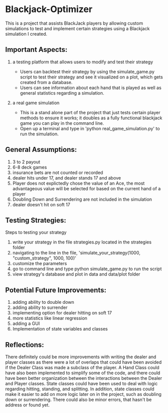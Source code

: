 # Blackjack-Optimizer

This is a project that assists BlackJack players by allowing custom simulations to test and implement certain strategies using a Blackjack simulation I created. 

## Important Aspects: 

1.  a testing platform that allows users to modify and test their strategy

    - Users can backtest their strategy by using the simulate_game.py script to test their strategy and see it visualized on a plot, which gets created from a database.
    - Users can see information about each hand that is played as well as general statistics regarding a simulation. 

2.  a real game simulation 

    - This is a stand alone part of the project that just tests certain player methods to ensure it works; it doubles as a fully functional blackjack game you can play in the command line.
    - Open up a terminal and type in 'python real_game_simulation.py' to run the simulation. 

## General Assumptions:   

1. 3 to 2 payout
2. 6-8 deck games  
3. insurance bets are not counted or recorded
4. dealer hits under 17, and dealer stands 17 and above 
5. Player does not explictedly chose the value of an Ace, the most advantageous value will be selected for based on the current hand of a player
6. Doubling Down and Surrendering are not included in the simulation
7. dealer doesn't hit on soft 17

## Testing Strategies: 

Steps to testing your strategy
1. write your strategy in the file strategies.py located in the strategies folder 
2. navigating to the line in the file, 'simulate_your_strategy(1000, "custom_strategy", 1000, 100)'
3. customize the parameters 
4. go to command line and type python simulate_game.py to run the script 
5. view strategy's database and plot in data and data/plot folder

## Potential Future Improvements: 
1. adding ability to double down 
2. adding ability to surrender
3. implementing option for dealer hitting on soft 17
4. more statistics like linear regression
5. adding a GUI
6. Implementation of state variables and classes 

## Reflections: 

There definitely could be more improvements with writing the dealer and player classes as there were a lot of overlaps that could have been avoided if the Dealer Class was made a subclass of the player. A Hand Class could have also been implemented to simplify some of the code, and there could have been better organization between the interactions between the Dealer and Player classes. State classes could have been used to deal with logic regarding hitting, standing, and splitting. In addition, state classes could make it easier to add on more logic later on in the project, such as doubling down or surrendering. There could also be minor errors, that hasn't be address or found yet.